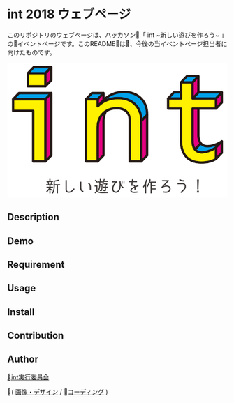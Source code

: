 int 2018 ウェブページ
====

このリポジトリのウェブページは、ハッカソン「 int ~新しい遊びを作ろう~ 」のイベントページです。このREADMEは、今後の当イベントページ担当者に向けたものです。

![alt](img/int_t.svg)

## Description

## Demo

## Requirement

## Usage

## Install

## Contribution

## Author
[int実行委員会](https://twitter.com/int08063060)

( 
    [画像・デザイン](https://twitter.com/shimonitanegii)
    /
    [コーディング](https://github.com/Takahiro55555)
 )